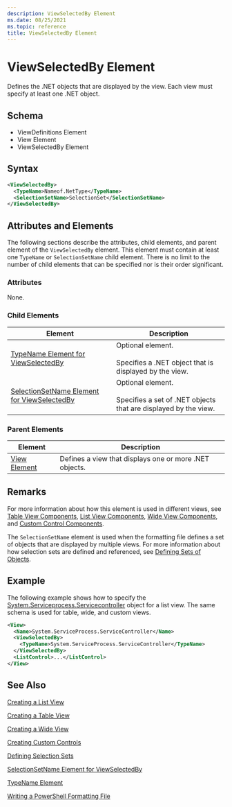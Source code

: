 ```yaml
---
description: ViewSelectedBy Element
ms.date: 08/25/2021
ms.topic: reference
title: ViewSelectedBy Element
---
```

# ViewSelectedBy Element

Defines the .NET objects that are displayed by the view. Each view must specify at least one .NET
object.

## Schema

- ViewDefinitions Element
- View Element
- ViewSelectedBy Element

## Syntax

```xml
<ViewSelectedBy>
  <TypeName>Nameof.NetType</TypeName>
  <SelectionSetName>SelectionSet</SelectionSetName>
</ViewSelectedBy>
```

## Attributes and Elements

The following sections describe the attributes, child elements, and parent element of the
`ViewSelectedBy` element. This element must contain at least one `TypeName` or `SelectionSetName`
child element. There is no limit to the number of child elements that can be specified nor is their
order significant.

### Attributes

None.

### Child Elements

|Element|Description|
|-------------|-----------------|
|[TypeName Element for ViewSelectedBy](./typename-element-for-viewselectedby-format.md)|Optional element.<br /><br /> Specifies a .NET object that is displayed by the view.|
|[SelectionSetName Element for ViewSelectedBy](./selectionsetname-element-for-viewselectedby-format.md)|Optional element.<br /><br /> Specifies a set of .NET objects that are displayed by the view.|

### Parent Elements

|Element|Description|
|-------------|-----------------|
|[View Element](./view-element-format.md)|Defines a view that displays one or more .NET objects.|

## Remarks

For more information about how this element is used in different views, see [Table View Components](./creating-a-table-view.md), [List View Components](./creating-a-list-view.md), [Wide View Components](./creating-a-wide-view.md), and [Custom Control Components](./creating-custom-controls.md).

The `SelectionSetName` element is used when the formatting file defines a set of objects that are
displayed by multiple views. For more information about how selection sets are defined and
referenced, see [Defining Sets of Objects](./defining-selection-sets.md).

## Example

The following example shows how to specify the [System.Serviceprocess.Servicecontroller](/dotnet/api/System.ServiceProcess.ServiceController)
object for a list view. The same schema is used for table, wide, and custom views.

```xml
<View>
  <Name>System.ServiceProcess.ServiceController</Name>
  <ViewSelectedBy>
    <TypeName>System.ServiceProcess.ServiceController</TypeName>
  </ViewSelectedBy>
  <ListControl>...</ListControl>
</View>
```

## See Also

[Creating a List View](./creating-a-list-view.md)

[Creating a Table View](./creating-a-table-view.md)

[Creating a Wide View](./creating-a-wide-view.md)

[Creating Custom Controls](./creating-custom-controls.md)

[Defining Selection Sets](./defining-selection-sets.md)

[SelectionSetName Element for ViewSelectedBy](./selectionsetname-element-for-viewselectedby-format.md)

[TypeName Element](./typename-element-for-viewselectedby-format.md)

[Writing a PowerShell Formatting File](./writing-a-powershell-formatting-file.md)
